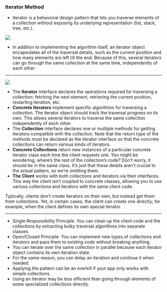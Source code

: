 ### Iterator Method
- Iterator is a behavioral design pattern that lets you traverse elements of a collection without exposing its underlying representation (list, stack, tree, etc.).

![](https://refactoring.guru/images/patterns/diagrams/iterator/solution1.png?id=2f5fbcce6099d8ea09b2fbb83e3e7059)
- In addition to implementing the algorithm itself, an iterator object encapsulates all of the traversal details, such as the current position and how many elements are left till the end. Because of this, several iterators can go through the same collection at the same time, independently of each other.
---

![](https://refactoring.guru/images/patterns/diagrams/iterator/structure.png?id=35ea851f8f6bbe51d79eb91e6e6519d0)


- The **Iterator** interface declares the operations required for traversing a collection: fetching the next element, retrieving the current position, restarting iteration, etc.
- **Concrete Iterators** implement specific algorithms for traversing a collection. The iterator object should track the traversal progress on its own. This allows several iterators to traverse the same collection independently of each other.
- The **Collection** interface declares one or multiple methods for getting iterators compatible with the collection. Note that the return type of the methods must be declared as the iterator interface so that the concrete collections can return various kinds of iterators.
- **Concrete Collections** return new instances of a particular concrete iterator class each time the client requests one. You might be wondering, where’s the rest of the collection’s code? Don’t worry, it should be in the same class. It’s just that these details aren’t crucial to the actual pattern, so we’re omitting them.
- **The Client** works with both collections and iterators via their interfaces. This way the client isn’t coupled to concrete classes, allowing you to use various collections and iterators with the same client code.

Typically, clients don’t create iterators on their own, but instead get them from collections. Yet, in certain cases, the client can create one directly; for example, when the client defines its own special iterator.

---
- Single Responsibility Principle. You can clean up the client code and the collections by extracting bulky traversal algorithms into separate classes.
-  Open/Closed Principle. You can implement new types of collections and iterators and pass them to existing code without breaking anything.
-  You can iterate over the same collection in parallel because each iterator object contains its own iteration state.
-  For the same reason, you can delay an iteration and continue it when needed.
-  Applying the pattern can be an overkill if your app only works with simple collections.
-  Using an iterator may be less efficient than going through elements of some specialized collections directly.
